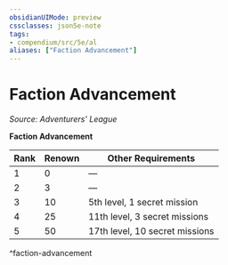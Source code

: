 ```yaml
---
obsidianUIMode: preview
cssclasses: json5e-note
tags:
- compendium/src/5e/al
aliases: ["Faction Advancement"]
---
```

# Faction Advancement
*Source: Adventurers' League* 

**Faction Advancement**

| Rank | Renown | Other Requirements |
|------|--------|--------------------|
| 1 | 0 | — |
| 2 | 3 | — |
| 3 | 10 | 5th level, 1 secret mission |
| 4 | 25 | 11th level, 3 secret missions |
| 5 | 50 | 17th level, 10 secret missions |
^faction-advancement